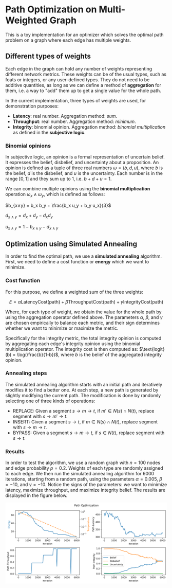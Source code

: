 # Path Optimization on Multi-Weighted Graph

This is a toy implementation for an optimizer which solves the optimal path
problem on a graph where each edge has multiple weights.

## Different types of weights

Each edge in the graph can hold any number of weights representing different network metrics.
These weights can be of the usual types, such as foats or integers, or any user-defined types.
They do not need to be additive quantities, as long as we can define a method of **aggregation** for them, i.e.
a way to "add" them up to get a single value for the whole path.

In the current implementation, three types of weights are used, for demonstration purposes:
- **Latency**: real number. Aggregation method: *sum*.
- **Throughput**: real number. Aggregation method: *minimum*.
- **Integrity**: binomial opinion. Aggregation method: *binomial multiplication* as defined in the **subjective logic**.

### Binomial opinions

In subjective logic, an opinion is a formal representation of uncertain belief.
It expresses the belief, disbelief, and uncertainty about a proposition. An
opinion is defined as a tuple of three real numbers $\omega = (b, d, u)$, where $b$ is
the belief, $d$ is the disbelief, and $u$ is the uncertainty. Each number is in
the range $[0, 1]$ and they sum up to 1, i.e. $b + d + u = 1$.

We can combine multiple opinions using the **binomial multiplication**
operation $\omega_x ∧ \omega_y$, which is defined as follows:

$b_{x∧y} = b_x b_y + \frac{b_x u_y + b_y u_x}{3}$

$d_{x∧y} = d_x + d_y - d_x d_y$

$u_{x∧y} = 1 - b_{x∧y} - d_{x∧y}$


## Optimization using Simulated Annealing


In order to find the optimal path, we use a **simulated annealing** algorithm.
First, we need to define a cost function or **energy** which we want to minimize.

### Cost function

For this purpose, we define a weighted sum of the three weights:

$$
E = \alpha \text{LatencyCost}({\text{path}}) + \beta \text{ThroughputCost}({\text{path}}) + \gamma \text{IntegrityCost}({\text{path}})
$$

Where, for each type of weight, we obtain the value for the whole path by using
the aggregation operator defined above. The parameters $\alpha$, $\beta$, and
$\gamma$ are chosen empirically to balance each metric, and their sign
determines whether we want to minimize or maximize the metric.

Specifically for the integrity metric, the total integrity opinion is computed
by aggregating each edge's integrity opinion using the binomial multiplication
operator. The integrity cost is then computed as: $\text{logit}(b) = \log(\frac{b}{1-b})$,
where $b$ is the belief of the aggregated integrity opinion.

### Annealing steps

The simulated annealing algorithm starts with an initial path and iteratively
modifies it to find a better one. At each step, a new path is generated by
slightly modifying the current path. The modification is done by randomly selecting
one of three kinds of operations:
- REPLACE: Given a segment $s \rightarrow m \rightarrow t$, if $m' \in N(s) \cap N(t)$, replace segment with $s \rightarrow m' \rightarrow t$.
- INSERT: Given a segment $s \rightarrow t$, if $m \in N(s) \cap N(t)$, replace segment with $s \rightarrow m \rightarrow t$.
- BYPASS: Given a segment $s \rightarrow m \rightarrow t$, if $s \in N(t)$, replace segment with $s \rightarrow t$.

### Results

In order to test the algorithm, we use a random graph with $n=100$ nodes and edge probability $p=0.2$.
Weights of each type are randomly assigned to each edge.
We then run the simulated annealing algorithm for 6000 iterations, starting from a random path, using
the parameters $\alpha = 0.005$, $\beta = -10$, and $\gamma = -10$. Notice the signs of the parameters:
we want to minimize latency, maximize throughput, and maximize integrity belief.
The results are displayed in the figure below.

![Results](annealer_plot.png)

